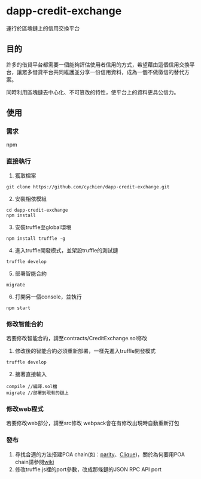 # dapp-credit-exchange
運行於區塊鏈上的信用交換平台

## 目的
許多的借貸平台都需要一個能夠評估使用者信用的方式，希望藉由這個信用交換平台，讓眾多借貸平台共同維護並分享一份信用資料，成為一個不做徵信的替代方案。

同時利用區塊鏈去中心化、不可篡改的特性，使平台上的資料更具公信力。

## 使用
### 需求
npm

### 直接執行
1.  獲取檔案
```
git clone https://github.com/cychien/dapp-credit-exchange.git
```
2.  安裝相依模組
```
cd dapp-credit-exchange
npm install
```
3.  安裝truffle至global環境
```
npm install truffle -g
```
4.  進入truffle開發模式，並架設truffle的測試鏈
```
truffle develop
```
5.  部署智能合約
```
migrate
```
6.  打開另一個console，並執行
```
npm start
```

### 修改智能合約
若要修改智能合約，請至contracts/CreditExchange.sol修改

1.  修改後的智能合約必須重新部署，一樣先進入truffle開發模式
```
truffle develop
```
2.  接著直接輸入
```
compile //編譯.sol檔
migrate //部署到現有的鏈上
```

### 修改web程式
若要修改web部分，請至src修改
webpack會在有修改出現時自動重新打包

### 發布
1.  尋找合適的方法搭建POA chain(如：[parity](https://github.com/paritytech/parity/wiki/Demo-PoA-tutorial)、[Clique](https://medium.com/taipei-ethereum-meetup/%E4%BD%BF%E7%94%A8-go-ethereum-1-6-clique-poa-consensus-%E5%BB%BA%E7%AB%8B-private-chain-1-4d359f28feff))，關於為何要用POA chain請參閱[wiki](https://github.com/cychien/dapp-credit-exchange/wiki)
2.  修改truffle.js裡的port參數，改成那條鏈的JSON RPC API port

